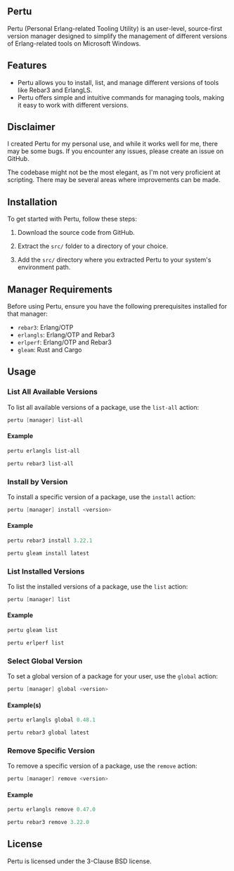 ## Pertu

Pertu (Personal Erlang-related Tooling Utility) is an user-level, source-first version manager designed to simplify the management of different versions of Erlang-related tools on Microsoft Windows.

## Features

- Pertu allows you to install, list, and manage different versions of tools like Rebar3 and ErlangLS.
- Pertu offers simple and intuitive commands for managing tools, making it easy to work with different versions.

## Disclaimer

I created Pertu for my personal use, and while it works well for me, there may be some bugs. If you encounter any issues, please create an issue on GitHub.

The codebase might not be the most elegant, as I'm not very proficient at scripting. There may be several areas where improvements can be made.

## Installation

To get started with Pertu, follow these steps:

1. Download the source code from GitHub.

2. Extract the `src/` folder to a directory of your choice.

3. Add the `src/` directory where you extracted Pertu to your system's environment path.

## Manager Requirements

Before using Pertu, ensure you have the following prerequisites installed for that manager:

- `rebar3`: Erlang/OTP
- `erlangls`: Erlang/OTP and Rebar3
- `erlperf`: Erlang/OTP and Rebar3
- `gleam`: Rust and Cargo

## Usage

### List All Available Versions

To list all available versions of a package, use the `list-all` action:

```powershell
pertu [manager] list-all
```

#### Example

```powershell
pertu erlangls list-all
```

```powershell
pertu rebar3 list-all
```

### Install by Version

To install a specific version of a package, use the `install` action:

```powershell
pertu [manager] install <version>
```

#### Example

```powershell
pertu rebar3 install 3.22.1
```

```powershell
pertu gleam install latest
```

### List Installed Versions

To list the installed versions of a package, use the `list` action:

```powershell
pertu [manager] list
```

#### Example

```powershell
pertu gleam list
```

```powershell
pertu erlperf list
```

### Select Global Version

To set a global version of a package for your user, use the `global` action:

```powershell
pertu [manager] global <version>
```

#### Example(s)

```powershell
pertu erlangls global 0.48.1
```

```powershell
pertu rebar3 global latest
```

### Remove Specific Version

To remove a specific version of a package, use the `remove` action:

```powershell
pertu [manager] remove <version>
```

#### Example

```powershell
pertu erlangls remove 0.47.0
```

```powershell
pertu rebar3 remove 3.22.0
```

## License

Pertu is licensed under the 3-Clause BSD license.
